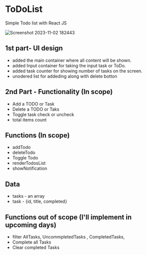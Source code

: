 # ToDoList
Simple Todo list with React JS  

![Screenshot 2023-11-02 182443](https://github.com/HANAMANTAPPA/ToDoList/assets/48180907/71a2de31-83af-4a64-8044-80e122b036e3)

## 1st part- UI design
   * added the main container where all content will be shown. 
   * added Input container for taking the input task or ToDo. 
   * added task counter for showing number of tasks on the screen. 
   * unodered list for addeding along with delete botton 

## 2nd Part - Functionality (In scope)
   - Add a TODO or Task
   - Delete a TODO or Taks
   - Toggle task check or uncheck
   - total items count 
## Functions (In scope)
   - addTodo
   - deleteTodo
   - Toggle Todo
   - renderTodosList
   - showNotification
## Data
   - tasks - an array 
   - task - {id, title, completed}
## Functions out of scope (I'll implement in upcoming days)
  - filter AllTasks, UncommpletedTasks , CompletedTasks,
  - Complete all Tasks
  - Clear completed Tasks

    
